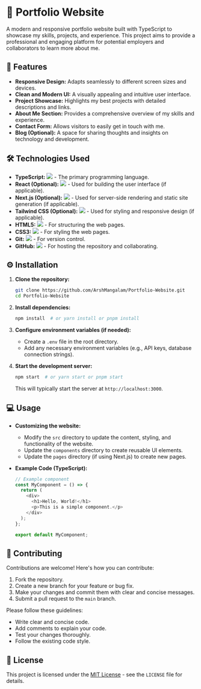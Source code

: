# 🚀 Portfolio Website

<!-- Badges -->

<!-- Description -->
A modern and responsive portfolio website built with TypeScript to showcase my skills, projects, and experience. This project aims to provide a professional and engaging platform for potential employers and collaborators to learn more about me.

## 🌟 Features

*   **Responsive Design:** Adapts seamlessly to different screen sizes and devices.
*   **Clean and Modern UI:**  A visually appealing and intuitive user interface.
*   **Project Showcase:**  Highlights my best projects with detailed descriptions and links.
*   **About Me Section:**  Provides a comprehensive overview of my skills and experience.
*   **Contact Form:**  Allows visitors to easily get in touch with me.
*   **Blog (Optional):**  A space for sharing thoughts and insights on technology and development.

## 🛠️ Technologies Used

*   **TypeScript:**  [![](https://img.shields.io/badge/TypeScript-3178C6?style=for-the-badge&logo=typescript&logoColor=white)](https://www.typescriptlang.org/)  -  The primary programming language.
*   **React (Optional):** [![](https://img.shields.io/badge/React-61DAFB?style=for-the-badge&logo=react&logoColor=black)](https://reactjs.org/) -  Used for building the user interface (if applicable).
*   **Next.js (Optional):** [![](https://img.shields.io/badge/Next.js-000000?style=for-the-badge&logo=nextdotjs&logoColor=white)](https://nextjs.org/) -  Used for server-side rendering and static site generation (if applicable).
*   **Tailwind CSS (Optional):** [![](https://img.shields.io/badge/Tailwind_CSS-38B2AC?style=for-the-badge&logo=tailwind-css&logoColor=white)](https://tailwindcss.com/) - Used for styling and responsive design (if applicable).
*   **HTML5:** [![](https://img.shields.io/badge/HTML5-E34F26?style=for-the-badge&logo=html5&logoColor=white)](https://developer.mozilla.org/en-US/docs/Web/HTML) -  For structuring the web pages.
*   **CSS3:** [![](https://img.shields.io/badge/CSS3-1572B6?style=for-the-badge&logo=css3&logoColor=white)](https://developer.mozilla.org/en-US/docs/Web/CSS) -  For styling the web pages.
*   **Git:** [![](https://img.shields.io/badge/GIT-E44C30?style=for-the-badge&logo=git&logoColor=white)](https://git-scm.com/) -  For version control.
*   **GitHub:** [![](https://img.shields.io/badge/GitHub-181717?style=for-the-badge&logo=github&logoColor=white)](https://github.com/) -  For hosting the repository and collaborating.

## ⚙️ Installation

1.  **Clone the repository:**

    ```bash
    git clone https://github.com/ArshMangalam/Portfolio-Website.git
    cd Portfolio-Website
    ```

2.  **Install dependencies:**

    ```bash
    npm install  # or yarn install or pnpm install
    ```

3.  **Configure environment variables (if needed):**

    *   Create a `.env` file in the root directory.
    *   Add any necessary environment variables (e.g., API keys, database connection strings).

4.  **Start the development server:**

    ```bash
    npm start  # or yarn start or pnpm start
    ```

    This will typically start the server at `http://localhost:3000`.

## 💻 Usage

*   **Customizing the website:**

    *   Modify the `src` directory to update the content, styling, and functionality of the website.
    *   Update the `components` directory to create reusable UI elements.
    *   Update the `pages` directory (if using Next.js) to create new pages.

*   **Example Code (TypeScript):**

    ```typescript
    // Example component
    const MyComponent = () => {
      return (
        <div>
          <h1>Hello, World!</h1>
          <p>This is a simple component.</p>
        </div>
      );
    };

    export default MyComponent;
    ```

## 🤝 Contributing

Contributions are welcome! Here's how you can contribute:

1.  Fork the repository.
2.  Create a new branch for your feature or bug fix.
3.  Make your changes and commit them with clear and concise messages.
4.  Submit a pull request to the `main` branch.

Please follow these guidelines:

*   Write clear and concise code.
*   Add comments to explain your code.
*   Test your changes thoroughly.
*   Follow the existing code style.

## 📜 License

This project is licensed under the [MIT License](LICENSE) - see the `LICENSE` file for details.
